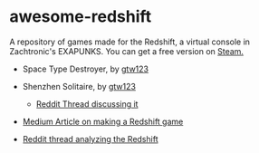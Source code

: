 # awesome-redshift
A repository of games made for the Redshift, a virtual console in Zachtronic's EXAPUNKS. You can get a free version on [Steam.](https://store.steampowered.com/app/948420/EXAPUNKS_TEC_Redshift_Player/)

* Space Type Destroyer, by [gtw123](https://www.youtube.com/watch?v=O61841j5cng)
* Shenzhen Solitaire, by [gtw123](https://www.youtube.com/watch?v=m7vhLmHnXMc)
  * [Reddit Thread discussing it](https://www.reddit.com/r/exapunks/comments/9djsc7/redshift_shenzhen_solitaire/)
  
* [Medium Article on making a Redshift game](https://medium.com/hard-mode/exapunking-ff8cc3b2c082)
* [Reddit thread analyzing the Redshift](https://www.reddit.com/r/exapunks/comments/90duqu/some_analysis_about_tec_redshift_the_programmable/)
